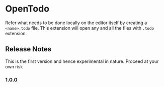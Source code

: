 # OpenTodo

Refer what needs to be done locally on the editor itself by creating a `<name>.todo` file. This extension will open any and all the files with `.todo` extension.

## Release Notes

This is the first version and hence experimental in nature. Proceed at your own risk

### 1.0.0